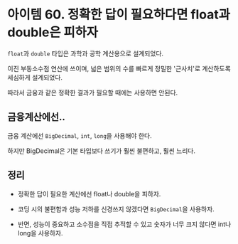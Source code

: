 # 아이템 60. 정확한 답이 필요하다면 float과 double은 피하자

`float`과 `double` 타입은 과학과 공학 계산용으로 설계되었다.

이진 부동소수점 연산에 쓰이며, 넓은 범위의 수를 빠르게 정밀한 '근사치'로 계산하도록 세심하게 설계되었다.

따라서 금융과 같은 정확한 결과가 필요할 때에는 사용하면 안된다.

## 금융계산에선..

금융 계산에선 `BigDecimal`, `int`, `long`을 사용해야 한다.

하지만 BigDecimal은 기본 타입보다 쓰기가 훨씬 불편하고, 훨씬 느리다.

## 정리

- 정확한 답이 필요한 계산에선 float나 double을 피하자.

- 코딩 시의 불편함과 성능 저하를 신경쓰지 않겠다면 `BigDecimal`을 사용하자.

- 반면, 성능이 중요하고 소수점을 직접 추적할 수 있고 숫자가 너무 크지 않다면 int나 long을 사용하자.
